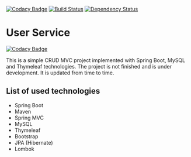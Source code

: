 [![Codacy Badge](https://api.codacy.com/project/badge/Grade/f69d21092a374cc59555baad0a6e662d)](https://www.codacy.com/app/antonchar/User-Service?utm_source=github.com&amp;utm_medium=referral&amp;utm_content=antonchar/User-Service&amp;utm_campaign=Badge_Grade)
[![Build Status](https://travis-ci.org/antonchar/User-Service.svg?branch=master)](https://travis-ci.org/antonchar/User-Service)
[![Dependency Status](https://dependencyci.com/github/antonchar/User-Service/badge)](https://dependencyci.com/github/antonchar/User-Service)

# User Service

[![Codacy Badge](https://api.codacy.com/project/badge/Grade/f69d21092a374cc59555baad0a6e662d)](https://www.codacy.com/app/antonchar/User-Service?utm_source=github.com&utm_medium=referral&utm_content=antonchar/User-Service&utm_campaign=badger)

This is a simple CRUD MVC project implemented with Spring Boot, MySQL and Thymeleaf technologies. 
The project is not finished and is under development. It is updated from time to time.

## List of used technologies

* Spring Boot
* Maven
* Spring MVC
* MySQL
* Thymeleaf
* Bootstrap
* JPA (Hibernate)
* Lombok

